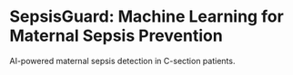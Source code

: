 # SepsisGuard: Machine Learning for Maternal Sepsis Prevention
AI-powered maternal sepsis detection in C-section patients.
